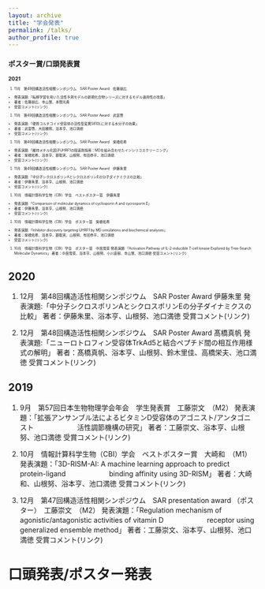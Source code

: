 ```yaml
---
layout: archive
title: "学会発表"
permalink: /talks/
author_profile: true
---
```


<span style="font-size: 50%;">

# ポスター賞/口頭発表賞


## 2021

1. 11月　第49回構造活性相関シンポジウム　SAR Poster Award　佐藤朋広
  - 発表演題:「転移学習を用いた活性予測モデルの新規化合物シリーズに対するモデル適用性の改善」
  - 著者：佐藤朋広、寺山慧、本間光貴
  - 受賞コメント(リンク)

1. 11月　第49回構造活性相関シンポジウム　SAR Poster Award　武富啓
  - 発表演題:「硬質コルチコイド受容体の活性型変異S810Lに対する水分子の効果」
  - 著者：武富啓、大田雅照、浴本亨、池口満徳
  - 受賞コメント(リンク)

1. 11月　第49回構造活性相関シンポジウム　SAR Poster Award　柴橋佑希
  - 発表演題:「維持メチル化因子UHRF1の阻害剤探索：MDを組み合わせたインシリコスクリーニング」
  - 著者：柴橋佑希、浴本亨、郡聡実、山根努、有田恭平、池口満徳
  - 受賞コメント(リンク)

1. 11月　第49回構造活性相関シンポジウム　SAR Poster Award　伊藤朱里
  - 発表演題:「中分子シクロスポリンAとシクロスポリンEの分子ダイナミクスの比較」
  - 著者：伊藤朱里、浴本亨、山根努、池口満徳
  - 受賞コメント(リンク)

1. 10月　情報計算科学生物（CBI）学会　ベストポスター賞　伊藤朱里
  - 発表演題:「Comparison of molecular dynamics of cyclosporin A and cycrosporin E」
  - 著者：伊藤朱里、浴本亨、山根努、池口満徳
  - 受賞コメント(リンク)

1. 10月　情報計算科学生物（CBI）学会　ポスター賞　柴橋佑希
  - 発表演題:「Inhibitor discovery targeting UHRF1 by MD simulations and biochemical analyses」
  - 著者：柴橋佑希、浴本亨、郡聡実、山根努、有田恭平、池口満徳
  - 受賞コメント(リンク)

1. 10月　情報計算科学生物（CBI）学会　ポスター賞　中居雪菜
発表演題:「Activation Pathway of IL-2-inducible T-cell kinase Explored by Tree-Search Molecular Dynamics」
著者：中居雪菜、浴本亨、山根努、小川直樹、寺山慧、池口満徳
受賞コメント(リンク)

</span>

## 2020

1. 12月　第48回構造活性相関シンポジウム　SAR Poster Award 伊藤朱里
発表演題:「中分子シクロスポリンAとシクロスポリンEの分子ダイナミクスの比較」
著者：伊藤朱里、浴本亨、山根努、池口満徳
受賞コメント(リンク)

1. 12月　第48回構造活性相関シンポジウム　SAR Poster Award 髙橋真帆
発表演題:「ニューロトロフィン受容体TrkAd5と結合ペプチド間の相互作用様式の解明」
著者：髙橋真帆、浴本亨、山根努、鈴木里佳、高橋栄夫、池口満徳
受賞コメント(リンク)

## 2019
1. 9月　第57回日本生物物理学会年会　学生発表賞　工藤崇文　（M2）
発表演題：「拡張アンサンブル法によるビタミンD受容体のアゴニスト/アンタゴニスト
　　　　　　活性調節機構の研究」
著者：工藤崇文、浴本亨、山根努、池口満徳
受賞コメント(リンク)

1. 10月　情報計算科学生物（CBI）学会　ベストポスター賞　大崎和　（M1）
発表演題：「3D-RISM-AI: A machine learning approach to predict protein-ligand 
　　　　　　binding affinity using 3D-RISM」
著者：大崎和、山根努、浴本亨、池口満徳
受賞コメント(リンク)

1. 12月　第47回構造活性相関シンポジウム　SAR presentation award （ポスター）　工藤崇文　（M2）
発表演題：「Regulation mechanism of agonistic/antagonistic activities of vitamin D
　　　　　　receptor using generalized ensemble method」
著者：工藤崇文、浴本亨、山根努、池口満徳
受賞コメント(リンク)

#  口頭発表/ポスター発表
